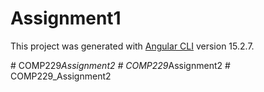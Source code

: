 # Assignment1

This project was generated with [Angular CLI](https://github.com/angular/angular-cli) version 15.2.7.

#   C O M P 2 2 9 _ A s s i g n m e n t 2  
 #   C O M P 2 2 9 _ A s s i g n m e n t 2  
 #   C O M P 2 2 9 _ A s s i g n m e n t 2  
 